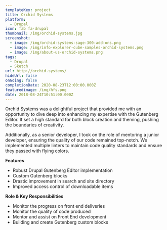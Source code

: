 ```yaml
---
templateKey: project
title: Orchid Systems
platform:
  - Drupal
icon: fab fa-drupal
thumbnail: /img/orchid-systems.jpg
screenshot:
  - image: /img/orchid-systems-sage-300-add-ons.png
  - image: /img/info-explorer-cube-samples-orchid-systems.png
  - image: /img/about-us-orchid-systems.png
tags:
  - Drupal
  - Sketch
url: http://orchid.systems/
hideUrl: false
onGoing: false
completionDate: 2020-08-23T12:00:00.000Z
featuredimage: /img/hfs.png
date: 2018-08-24T10:51:00.000Z
---
```

Orchid Systems was a delightful project that provided me with an opportunity to dive deep into enhancing my expertise with the Gutenberg Editor. It set a high standard for both block creation and theming, pushing the boundaries of creativity.

Additionally, as a senior developer, I took on the role of mentoring a junior developer, ensuring the quality of our code remained top-notch. We implemented multiple linters to maintain code quality standards and ensure they passed with flying colors.

**Features**

* Robust Drupal Gutenberg Editor implementation
* Custom Gutenberg blocks
* Drastic improvement in search and site directory
* Improved access control of downloadable items

**Role & Key Responsibilities**

* Monitor the progress on front end deliveries
* Monitor the quality of code produced
* Mentor and assist on Front End development
* Building and create Gutenberg custom blocks